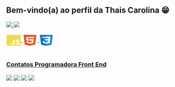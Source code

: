 ## Bem-vindo(a) ao perfil da Thais Carolina 😁

 <div>
   <a href="https://github.com/Thais-enf">
   <img height="180em" src="https://github-readme-stats.vercel.app/api?username=Thais-enf&show_icons=true&theme=tokyonight&include_all_commits=true&count_private=true"/>
   <img height="180em" src="https://github-readme-stats.vercel.app/api/top-langs/?username=Thais-enf&layout=compact&langs_count=6&theme=tokyonight"/>
</div>
    
<div style="display: inline_block"><br>
  <img align="center" alt="Js" height="30" width="40" src="https://raw.githubusercontent.com/devicons/devicon/master/icons/javascript/javascript-plain.svg ">
  <img align="center" alt="HTML" height="30" width="40" src="https://raw.githubusercontent.com/devicons/devicon/master/icons/html5/html5-original.svg ">
  <img align="center" alt="CSS" height="30" width="40" src="https://raw.githubusercontent.com/devicons/devicon/master/icons/css3/css3-original.svg ">
</div>
 
<br>
 
### Contatos Programadora Front End
 
<div>

  <a href="https://www.instagram.com/thais.carolina05/" target="_blank"><img align="center" heigth="30" width="50" src="https://img.freepik.com/vetores-premium/icone-do-aplicativo-instagram-logotipo-da-midia-social-ilustracao-em-vetor_277909-403.jpg" target="_blank"></a>
  <a href = "mailto:thais.carolina05@gmail.com"><img align="center" heigth="50" width="30"  src="https://mir-s3-cdn-cf.behance.net/projects/404/19342e108131957.Y3JvcCwzMzI3LDI2MDMsMCww.jpg" alvo ="_blank"></a>
   <a href="https://www.linkedin.com/in/thaiscarolina05/" target="_blank"><img align="center" heigth="20" width="30" src="https://t.ctcdn.com.br/IwwDh-BajTE4ZwE4zuIcvz9Q2ZY=/i490027.jpeg" target="_blank"></a>
   <a href="https://portifolio-thais-carolina.netlify.app/" target="_blank"><img align="center" heigth="30" width="30" src=https://cdn.icon-icons.com/icons2/1145/PNG/512/codeoutlinedprogrammingsigns_81143.png target="_blank"></a>
</div>
